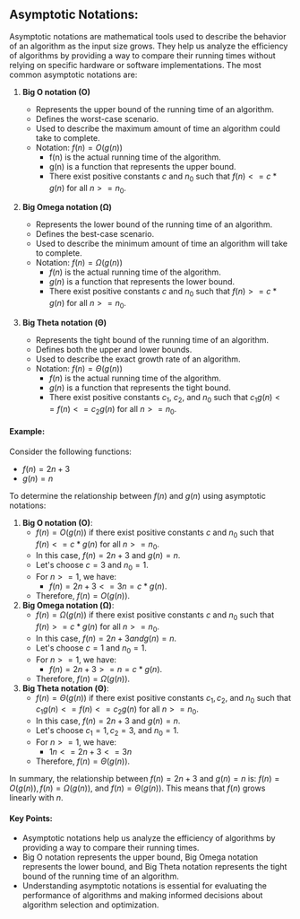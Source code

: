 ## Asymptotic Notations:
Asymptotic notations are mathematical tools used to describe the behavior of an algorithm as the input size grows. They help us analyze the efficiency of algorithms by providing a way to compare their running times without relying on specific hardware or software implementations. The most common asymptotic notations are:

1. **Big O notation (O)**
    - Represents the upper bound of the running time of an algorithm.
    - Defines the worst-case scenario.
    - Used to describe the maximum amount of time an algorithm could take to complete.
    - Notation: $f(n) = O(g(n))$
        - f(n) is the actual running time of the algorithm.
        - g(n) is a function that represents the upper bound.
        - There exist positive constants $c$ and $n_0$ such that $f(n) <= c*g(n)$ for all $n >= n_0$.

2. **Big Omega notation (Ω)**
    - Represents the lower bound of the running time of an algorithm.
    - Defines the best-case scenario.
    - Used to describe the minimum amount of time an algorithm will take to complete.
    - Notation: $f(n) = Ω(g(n))$
        - $f(n)$ is the actual running time of the algorithm.
        - $g(n)$ is a function that represents the lower bound.
        - There exist positive constants $c$ and $n_0$ such that $f(n) >= c*g(n)$ for all $n >= n_0$.

3. **Big Theta notation (Θ)**
    - Represents the tight bound of the running time of an algorithm.
    - Defines both the upper and lower bounds.
    - Used to describe the exact growth rate of an algorithm.
    - Notation: $f(n) = Θ(g(n))$
        - $f(n)$ is the actual running time of the algorithm.
        - $g(n)$ is a function that represents the tight bound.
        - There exist positive constants $c_1$, $c_2$, and $n_0$ such that $c_1g(n) <= f(n) <= c_2g(n)$ for all $n >= n_0$.


#### Example:
Consider the following functions:
- $f(n) = 2n + 3$
- $g(n) = n$

To determine the relationship between $f(n)$ and $g(n)$ using asymptotic notations:
1. **Big O notation (O)**:
    - $f(n) = O(g(n))$ if there exist positive constants $c$ and $n_0$ such that $f(n) <= c*g(n)$ for all $n >= n_0$.
    - In this case, $f(n) = 2n + 3$ and $g(n) = n$.
    - Let's choose $c = 3$ and $n_0 = 1$.
    - For $n >= 1$, we have:
        - $f(n) = 2n + 3 <= 3n = c*g(n)$.
    - Therefore, $f(n) = O(g(n))$.
2. **Big Omega notation (Ω)**:
    - $f(n) = Ω(g(n))$ if there exist positive constants $c$ and $n_0$ such that $f(n) >= c*g(n)$ for all $n >= n_0$.
    - In this case, $f(n) = 2n + 3 and g(n) = n$.
    - Let's choose $c = 1$ and $n_0 = 1$.
    - For $n >= 1$, we have:
        - $f(n) = 2n + 3 >= n = c*g(n)$.
    - Therefore, $f(n) = Ω(g(n))$.
3. **Big Theta notation (Θ)**:
    - $f(n) = Θ(g(n))$ if there exist positive constants $c_1, c_2,$ and $n_0$ such that $c_1g(n) <= f(n) <= c_2g(n)$ for all $n >= n_0$.
    - In this case, $f(n) = 2n + 3$ and $g(n) = n$.
    - Let's choose $c_1 = 1, c_2 = 3$, and $n_0 = 1$.
    - For $n >= 1$, we have:
        - $1n <= 2n + 3 <= 3n$
    - Therefore, $f(n) = Θ(g(n))$.

In summary, the relationship between $f(n) = 2n + 3$ and $g(n) = n$ is: $f(n) = O(g(n)), f(n) = Ω(g(n))$, and $f(n) = Θ(g(n))$. This means that $f(n)$ grows linearly with $n$.

#### Key Points:
- Asymptotic notations help us analyze the efficiency of algorithms by providing a way to compare their running times.
- Big O notation represents the upper bound, Big Omega notation represents the lower bound, and Big Theta notation represents the tight bound of the running time of an algorithm.
- Understanding asymptotic notations is essential for evaluating the performance of algorithms and making informed decisions about algorithm selection and optimization.
